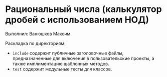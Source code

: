 # Рациональный числа (калькулятор дробей с использованием НОД)

Выполнил: Ванюшков Максим

Раскладка по директориям:

  - `include` содержит публичные заголовочные файлы, предназначенные для
    включения в пользовательские проекты, а также имплиментацию шаблонных
    методов.
  - `test` содержит модульные тесты для классов.

<!-- - `docs` содержит документацию на класс. -->
